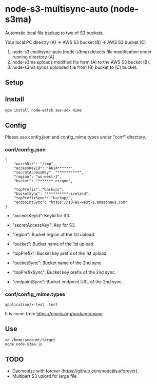 node-s3-multisync-auto (node-s3ma)
============================================

Automatic local file backup to two of S3 buckets.

Your local PC directry (A) -> AWS S3 bucket (B) -> AWS S3 bucket (C)

1. node-s3-multisync-auto (node-s3ma) detects file modification under running directory (A).
2. node-s3ma uploads modified file form (A) to the AWS S3 bucket (B).
3. node-s3ma syncs uploaded file from (B) bucket to (C) bucket.

Setup
---------------
## Install

```
npm install node-watch aws-sdk mime 
```

## Config

Please use config.json and config_mime.types under "conf" directory.

### conf/config.json

```
{
    "watchDir": "/tmp",
    "accessKeyId": "AKIA******",
    "secretAccessKey": "**********",
    "region": "us-west-2",
    "bucket": "*******-oregon", 
	
    "topPrefix": "backup/",
    "bucketSync": "**********-ireland",
    "topPrefixSync": "backup/",
    "endpointSync": "https://s3-eu-west-1.amazonaws.com"
}
```

* "accessKeyId": KeyId for S3.
* "secretAccessKey": Key for S3.

* "region": Bucket region of the 1st upload.
* "bucket": Bucket name of the 1st upload.
* "topPrefix": Bucket key prefix of the 1st upload.

* "bucketSync": Bucket name of the 2nd sync.
* "topPrefixSync": Bucket key prefix of the 2nd sync.
* "endpointSync": Bucket endpoint URL of the 2nd sync.

### conf/config_mime.types

```
application/x-test  test
```

It is come from https://npmjs.org/package/mime.

Use
---------

```
cd /home/account/target
node node-s3ma.js
```

TODO
---------

* Daemonize with forever (https://github.com/nodejitsu/forever).
* Multipart S3 uplord for large file.




